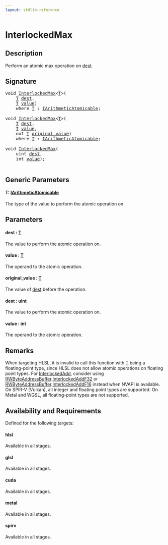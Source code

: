 ```yaml
---
layout: stdlib-reference
---
```


# InterlockedMax

## Description

Perform an atomic max operation on <span class='code'><a href="interlockedmax-0b.html#decl-dest" class="code_param">dest</a></span>.



## Signature 

<pre>
<span class="code_keyword">void</span> <a href="interlockedmax-0b.html">InterlockedMax</a>&lt;<a href="interlockedmax-0b.html#typeparam-T" class="code_type">T</a>&gt;(
    <a href="interlockedmax-0b.html#typeparam-T" class="code_type">T</a> <a href="interlockedmax-0b.html#decl-dest" class="code_param">dest</a>,
    <a href="interlockedmax-0b.html#typeparam-T" class="code_type">T</a> <a href="interlockedmax-0b.html#decl-value" class="code_param">value</a>)
    <span class='code_keyword'>where</span> <a href="interlockedmax-0b.html#typeparam-T" class="code_type">T</a> : <a href="../interfaces/iarithmeticatomicable-01b/index.html" class="code_type">IArithmeticAtomicable</a>;

<span class="code_keyword">void</span> <a href="interlockedmax-0b.html">InterlockedMax</a>&lt;<a href="interlockedmax-0b.html#typeparam-T" class="code_type">T</a>&gt;(
    <a href="interlockedmax-0b.html#typeparam-T" class="code_type">T</a> <a href="interlockedmax-0b.html#decl-dest" class="code_param">dest</a>,
    <a href="interlockedmax-0b.html#typeparam-T" class="code_type">T</a> <a href="interlockedmax-0b.html#decl-value" class="code_param">value</a>,
    <span class="code_keyword">out</span> <a href="interlockedmax-0b.html#typeparam-T" class="code_type">T</a> <a href="interlockedmax-0b.html#decl-original_value" class="code_param">original_value</a>)
    <span class='code_keyword'>where</span> <a href="interlockedmax-0b.html#typeparam-T" class="code_type">T</a> : <a href="../interfaces/iarithmeticatomicable-01b/index.html" class="code_type">IArithmeticAtomicable</a>;

<span class="code_keyword">void</span> <a href="interlockedmax-0b.html">InterlockedMax</a>(
    <span class="code_keyword">uint</span> <a href="interlockedmax-0b.html#decl-dest" class="code_param">dest</a>,
    <span class="code_keyword">int</span> <a href="interlockedmax-0b.html#decl-value" class="code_param">value</a>);

</pre>

## Generic Parameters

####  <a id="typeparam-T"></a>T: [IArithmeticAtomicable](../interfaces/iarithmeticatomicable-01b/index)
The type of the value to perform the atomic operation on.


## Parameters

####  <a id="decl-dest"></a>dest  : [T](interlockedmax-0b#typeparam-T)
The value to perform the atomic operation on.

####  <a id="decl-value"></a>value  : [T](interlockedmax-0b#typeparam-T)
The operand to the atomic operation.

####  <a id="decl-original_value"></a>original\_value  : [T](interlockedmax-0b#typeparam-T)
The value of <span class='code'><a href="interlockedmax-0b.html#decl-dest" class="code_param">dest</a></span> before the operation.

####  <a id="decl-dest"></a>dest  : uint
The value to perform the atomic operation on.

####  <a id="decl-value"></a>value  : int
The operand to the atomic operation.


## Remarks
When targeting HLSL, it is invalid to call this function with <span class='code'><a href="interlockedmax-0b.html#typeparam-T" class="code_type">T</a></span> being a floating-point type, since
HLSL does not allow atomic operations on floating point types. For <span class='code'><a href="interlockedadd-0b.html">InterlockedAdd</a></span>, consider using
<span class='code'><a href="../types/rwbyteaddressbuffer-0126d/index.html" class="code_type">RWByteAddressBuffer</a>.<a href="../types/rwbyteaddressbuffer-0126d/interlockedaddf32-0be.html">InterlockedAddF32</a></span> or <span class='code'><a href="../types/rwbyteaddressbuffer-0126d/index.html" class="code_type">RWByteAddressBuffer</a>.<a href="../types/rwbyteaddressbuffer-0126d/interlockedaddf16-0be.html">InterlockedAddF16</a></span> instead when NVAPI is available.
On SPIR-V (Vulkan), all integer and floating point types are supported.
On Metal and WGSL, all floating-point types are not supported.


## Availability and Requirements

Defined for the following targets:

#### hlsl
Available in all stages.

#### glsl
Available in all stages.

#### cuda
Available in all stages.

#### metal
Available in all stages.

#### spirv
Available in all stages.



